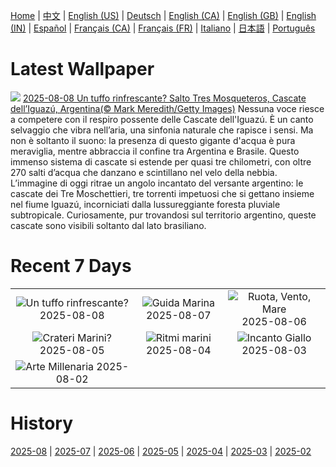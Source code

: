 [Home](../README.md) | [中文](zh-CN.md) | [English (US)](en-US.md) | [Deutsch](de-DE.md) | [English (CA)](en-CA.md) | [English (GB)](en-GB.md) | [English (IN)](en-IN.md) | [Español](es-ES.md) | [Français (CA)](fr-CA.md) | [Français (FR)](fr-FR.md) | [Italiano](it-IT.md) | [日本語](ja-JP.md) | [Português](pt-BR.md)

# Latest Wallpaper
![](https://www.bing.com/th?id=OHR.IguazuArgentina_IT-IT2568791763_UHD.jpg)
[2025-08-08 Un tuffo rinfrescante? Salto Tres Mosqueteros, Cascate dell’Iguazú, Argentina(© Mark Meredith/Getty Images)](https://www.bing.com/th?id=OHR.IguazuArgentina_IT-IT2568791763_UHD.jpg)
Nessuna voce riesce a competere con il respiro possente delle Cascate dell'Iguazú. È un canto selvaggio che vibra nell’aria, una sinfonia naturale che rapisce i sensi. Ma non è soltanto il suono: la presenza di questo gigante d'acqua è pura meraviglia, mentre abbraccia il confine tra Argentina e Brasile. Questo immenso sistema di cascate si estende per quasi tre chilometri, con oltre 270 salti d’acqua che danzano e scintillano nel velo della nebbia. L’immagine di oggi ritrae un angolo incantato del versante argentino: le cascate dei Tre Moschettieri, tre torrenti impetuosi che si gettano insieme nel fiume Iguazú, incorniciati dalla lussureggiante foresta pluviale subtropicale. Curiosamente, pur trovandosi sul territorio argentino, queste cascate sono visibili soltanto dal lato brasiliano.

# Recent 7 Days
|  |  |  |
|:---:|:---:|:---:|
| ![](https://www.bing.com/th?id=OHR.IguazuArgentina_IT-IT2568791763_400x240.jpg "Un tuffo rinfrescante?") 2025-08-08 | ![](https://www.bing.com/th?id=OHR.GasparillaLight_IT-IT1390366319_400x240.jpg "Guida Marina") 2025-08-07 | ![](https://www.bing.com/th?id=OHR.RuotaRimini_IT-IT1297102060_400x240.jpg "Ruota, Vento, Mare") 2025-08-06 |
| ![](https://www.bing.com/th?id=OHR.CaliforniaTidepool_IT-IT9185950611_400x240.jpg "Crateri Marini?") 2025-08-05 | ![](https://www.bing.com/th?id=OHR.BlackfinBarracuda_IT-IT1143705457_400x240.jpg "Ritmi marini") 2025-08-04 | ![](https://www.bing.com/th?id=OHR.HappySunflower_IT-IT1160856056_400x240.jpg "Incanto Giallo") 2025-08-03 |
| ![](https://www.bing.com/th?id=OHR.FruitaPetroglyphs_IT-IT1255778593_400x240.jpg "Arte Millenaria") 2025-08-02 |  |  |

# History
[2025-08](../archives/wallpaper/it-IT/w_2025_08.md) | [2025-07](../archives/wallpaper/it-IT/w_2025_07.md) | [2025-06](../archives/wallpaper/it-IT/w_2025_06.md) | [2025-05](../archives/wallpaper/it-IT/w_2025_05.md) | [2025-04](../archives/wallpaper/it-IT/w_2025_04.md) | [2025-03](../archives/wallpaper/it-IT/w_2025_03.md) | [2025-02](../archives/wallpaper/it-IT/w_2025_02.md)
